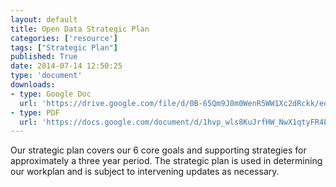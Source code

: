 ```yaml
---
layout: default
title: Open Data Strategic Plan
categories: ['resource']
tags: ["Strategic Plan"]
published: True
date: 2014-07-14 12:50:25
type: 'document'
downloads:
- type: Google Doc
  url: 'https://drive.google.com/file/d/0B-65Qm9J0m0WenR5WW1Xc2dRckk/edit?usp=sharing'
- type: PDF
  url: 'https://docs.google.com/document/d/1hvp_wls8KuJrfHW_NwX1qtyFR4EFdWCkxcULnNlhKNw/edit?usp=sharing'
---
```


Our strategic plan covers our 6 core goals and supporting strategies for approximately a three year period. The strategic plan is used in determining our workplan and is subject to intervening updates as necessary.
